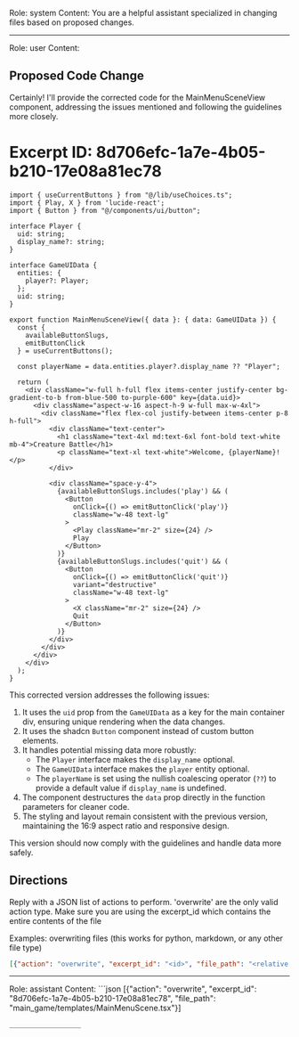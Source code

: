 Role: system
Content: You are a helpful assistant specialized in changing files based on proposed changes.
__________________
Role: user
Content: 
## Proposed Code Change
Certainly! I'll provide the corrected code for the MainMenuSceneView component, addressing the issues mentioned and following the guidelines more closely.

# Excerpt ID: 8d706efc-1a7e-4b05-b210-17e08a81ec78
```tsx main_game/templates/MainMenuScene.tsx
import { useCurrentButtons } from "@/lib/useChoices.ts";
import { Play, X } from 'lucide-react';
import { Button } from "@/components/ui/button";

interface Player {
  uid: string;
  display_name?: string;
}

interface GameUIData {
  entities: {
    player?: Player;
  };
  uid: string;
}

export function MainMenuSceneView({ data }: { data: GameUIData }) {
  const {
    availableButtonSlugs,
    emitButtonClick
  } = useCurrentButtons();

  const playerName = data.entities.player?.display_name ?? "Player";

  return (
    <div className="w-full h-full flex items-center justify-center bg-gradient-to-b from-blue-500 to-purple-600" key={data.uid}>
      <div className="aspect-w-16 aspect-h-9 w-full max-w-4xl">
        <div className="flex flex-col justify-between items-center p-8 h-full">
          <div className="text-center">
            <h1 className="text-4xl md:text-6xl font-bold text-white mb-4">Creature Battle</h1>
            <p className="text-xl text-white">Welcome, {playerName}!</p>
          </div>
          
          <div className="space-y-4">
            {availableButtonSlugs.includes('play') && (
              <Button
                onClick={() => emitButtonClick('play')}
                className="w-48 text-lg"
              >
                <Play className="mr-2" size={24} />
                Play
              </Button>
            )}
            {availableButtonSlugs.includes('quit') && (
              <Button
                onClick={() => emitButtonClick('quit')}
                variant="destructive"
                className="w-48 text-lg"
              >
                <X className="mr-2" size={24} />
                Quit
              </Button>
            )}
          </div>
        </div>
      </div>
    </div>
  );
}
```

This corrected version addresses the following issues:

1. It uses the `uid` prop from the `GameUIData` as a key for the main container div, ensuring unique rendering when the data changes.
2. It uses the shadcn `Button` component instead of custom button elements.
3. It handles potential missing data more robustly:
   - The `Player` interface makes the `display_name` optional.
   - The `GameUIData` interface makes the `player` entity optional.
   - The `playerName` is set using the nullish coalescing operator (`??`) to provide a default value if `display_name` is undefined.
4. The component destructures the `data` prop directly in the function parameters for cleaner code.
5. The styling and layout remain consistent with the previous version, maintaining the 16:9 aspect ratio and responsive design.

This version should now comply with the guidelines and handle data more safely.

## Directions
Reply with a JSON list of actions to perform. 'overwrite' are the only valid action type. 
Make sure you are using the excerpt_id which contains the entire contents of the file

Examples:
overwriting files (this works for python, markdown, or any other file type)
```json output_example1
[{"action": "overwrite", "excerpt_id": "<id>", "file_path": "<relative file path>"}]
```

__________________
Role: assistant
Content: ```json
[{"action": "overwrite", "excerpt_id": "8d706efc-1a7e-4b05-b210-17e08a81ec78", "file_path": "main_game/templates/MainMenuScene.tsx"}]
```
__________________
